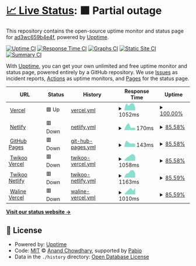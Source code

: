 # [📈 Live Status](https://upptime.lynx3.top): <!--live status--> **🟧 Partial outage**

This repository contains the open-source uptime monitor and status page for [ad3wc659b4e4f](https://upptime.lynx3.top), powered by [Upptime](https://github.com/upptime/upptime).

[![Uptime CI](https://github.com/ad3wc659b4e4f/upptime/workflows/Uptime%20CI/badge.svg)](https://github.com/ad3wc659b4e4f/upptime/actions?query=workflow%3A%22Uptime+CI%22)
[![Response Time CI](https://github.com/ad3wc659b4e4f/upptime/workflows/Response%20Time%20CI/badge.svg)](https://github.com/ad3wc659b4e4f/upptime/actions?query=workflow%3A%22Response+Time+CI%22)
[![Graphs CI](https://github.com/ad3wc659b4e4f/upptime/workflows/Graphs%20CI/badge.svg)](https://github.com/ad3wc659b4e4f/upptime/actions?query=workflow%3A%22Graphs+CI%22)
[![Static Site CI](https://github.com/ad3wc659b4e4f/upptime/workflows/Static%20Site%20CI/badge.svg)](https://github.com/ad3wc659b4e4f/upptime/actions?query=workflow%3A%22Static+Site+CI%22)
[![Summary CI](https://github.com/ad3wc659b4e4f/upptime/workflows/Summary%20CI/badge.svg)](https://github.com/ad3wc659b4e4f/upptime/actions?query=workflow%3A%22Summary+CI%22)

With [Upptime](https://upptime.js.org), you can get your own unlimited and free uptime monitor and status page, powered entirely by a GitHub repository. We use [Issues](https://github.com/ad3wc659b4e4f/upptime/issues) as incident reports, [Actions](https://github.com/ad3wc659b4e4f/upptime/actions) as uptime monitors, and [Pages](https://upptime.lynx3.top) for the status page.

<!--start: status pages-->
<!-- This summary is generated by Upptime (https://github.com/upptime/upptime) -->
<!-- Do not edit this manually, your changes will be overwritten -->
<!-- prettier-ignore -->
| URL | Status | History | Response Time | Uptime |
| --- | ------ | ------- | ------------- | ------ |
| <img alt="" src="https://icons.duckduckgo.com/ip3/www.lynx3.cc.ico" height="13"> [Vercel](https://www.lynx3.cc/) | 🟩 Up | [vercel.yml](https://github.com/ad3wc659b4e4f/upptime/commits/HEAD/history/vercel.yml) | <details><summary><img alt="Response time graph" src="./graphs/vercel/response-time-week.png" height="20"> 1052ms</summary><br><a href="https://upptime.lynx3.cc/history/vercel"><img alt="Response time 1052" src="https://img.shields.io/endpoint?url=https%3A%2F%2Fraw.githubusercontent.com%2Fad3wc659b4e4f%2Fupptime%2FHEAD%2Fapi%2Fvercel%2Fresponse-time.json"></a><br><a href="https://upptime.lynx3.cc/history/vercel"><img alt="24-hour response time 537" src="https://img.shields.io/endpoint?url=https%3A%2F%2Fraw.githubusercontent.com%2Fad3wc659b4e4f%2Fupptime%2FHEAD%2Fapi%2Fvercel%2Fresponse-time-day.json"></a><br><a href="https://upptime.lynx3.cc/history/vercel"><img alt="7-day response time 1052" src="https://img.shields.io/endpoint?url=https%3A%2F%2Fraw.githubusercontent.com%2Fad3wc659b4e4f%2Fupptime%2FHEAD%2Fapi%2Fvercel%2Fresponse-time-week.json"></a><br><a href="https://upptime.lynx3.cc/history/vercel"><img alt="30-day response time 1052" src="https://img.shields.io/endpoint?url=https%3A%2F%2Fraw.githubusercontent.com%2Fad3wc659b4e4f%2Fupptime%2FHEAD%2Fapi%2Fvercel%2Fresponse-time-month.json"></a><br><a href="https://upptime.lynx3.cc/history/vercel"><img alt="1-year response time 1052" src="https://img.shields.io/endpoint?url=https%3A%2F%2Fraw.githubusercontent.com%2Fad3wc659b4e4f%2Fupptime%2FHEAD%2Fapi%2Fvercel%2Fresponse-time-year.json"></a></details> | <details><summary><a href="https://upptime.lynx3.cc/history/vercel">100.00%</a></summary><a href="https://upptime.lynx3.cc/history/vercel"><img alt="All-time uptime 100.00%" src="https://img.shields.io/endpoint?url=https%3A%2F%2Fraw.githubusercontent.com%2Fad3wc659b4e4f%2Fupptime%2FHEAD%2Fapi%2Fvercel%2Fuptime.json"></a><br><a href="https://upptime.lynx3.cc/history/vercel"><img alt="24-hour uptime 100.00%" src="https://img.shields.io/endpoint?url=https%3A%2F%2Fraw.githubusercontent.com%2Fad3wc659b4e4f%2Fupptime%2FHEAD%2Fapi%2Fvercel%2Fuptime-day.json"></a><br><a href="https://upptime.lynx3.cc/history/vercel"><img alt="7-day uptime 100.00%" src="https://img.shields.io/endpoint?url=https%3A%2F%2Fraw.githubusercontent.com%2Fad3wc659b4e4f%2Fupptime%2FHEAD%2Fapi%2Fvercel%2Fuptime-week.json"></a><br><a href="https://upptime.lynx3.cc/history/vercel"><img alt="30-day uptime 100.00%" src="https://img.shields.io/endpoint?url=https%3A%2F%2Fraw.githubusercontent.com%2Fad3wc659b4e4f%2Fupptime%2FHEAD%2Fapi%2Fvercel%2Fuptime-month.json"></a><br><a href="https://upptime.lynx3.cc/history/vercel"><img alt="1-year uptime 100.00%" src="https://img.shields.io/endpoint?url=https%3A%2F%2Fraw.githubusercontent.com%2Fad3wc659b4e4f%2Fupptime%2FHEAD%2Fapi%2Fvercel%2Fuptime-year.json"></a></details>
| <img alt="" src="https://icons.duckduckgo.com/ip3/nl2.lynx3.cc.ico" height="13"> [Netlify](https://nl2.lynx3.cc/) | 🟥 Down | [netlify.yml](https://github.com/ad3wc659b4e4f/upptime/commits/HEAD/history/netlify.yml) | <details><summary><img alt="Response time graph" src="./graphs/netlify/response-time-week.png" height="20"> 170ms</summary><br><a href="https://upptime.lynx3.cc/history/netlify"><img alt="Response time 170" src="https://img.shields.io/endpoint?url=https%3A%2F%2Fraw.githubusercontent.com%2Fad3wc659b4e4f%2Fupptime%2FHEAD%2Fapi%2Fnetlify%2Fresponse-time.json"></a><br><a href="https://upptime.lynx3.cc/history/netlify"><img alt="24-hour response time 98" src="https://img.shields.io/endpoint?url=https%3A%2F%2Fraw.githubusercontent.com%2Fad3wc659b4e4f%2Fupptime%2FHEAD%2Fapi%2Fnetlify%2Fresponse-time-day.json"></a><br><a href="https://upptime.lynx3.cc/history/netlify"><img alt="7-day response time 170" src="https://img.shields.io/endpoint?url=https%3A%2F%2Fraw.githubusercontent.com%2Fad3wc659b4e4f%2Fupptime%2FHEAD%2Fapi%2Fnetlify%2Fresponse-time-week.json"></a><br><a href="https://upptime.lynx3.cc/history/netlify"><img alt="30-day response time 170" src="https://img.shields.io/endpoint?url=https%3A%2F%2Fraw.githubusercontent.com%2Fad3wc659b4e4f%2Fupptime%2FHEAD%2Fapi%2Fnetlify%2Fresponse-time-month.json"></a><br><a href="https://upptime.lynx3.cc/history/netlify"><img alt="1-year response time 170" src="https://img.shields.io/endpoint?url=https%3A%2F%2Fraw.githubusercontent.com%2Fad3wc659b4e4f%2Fupptime%2FHEAD%2Fapi%2Fnetlify%2Fresponse-time-year.json"></a></details> | <details><summary><a href="https://upptime.lynx3.cc/history/netlify">85.58%</a></summary><a href="https://upptime.lynx3.cc/history/netlify"><img alt="All-time uptime 92.23%" src="https://img.shields.io/endpoint?url=https%3A%2F%2Fraw.githubusercontent.com%2Fad3wc659b4e4f%2Fupptime%2FHEAD%2Fapi%2Fnetlify%2Fuptime.json"></a><br><a href="https://upptime.lynx3.cc/history/netlify"><img alt="24-hour uptime 99.98%" src="https://img.shields.io/endpoint?url=https%3A%2F%2Fraw.githubusercontent.com%2Fad3wc659b4e4f%2Fupptime%2FHEAD%2Fapi%2Fnetlify%2Fuptime-day.json"></a><br><a href="https://upptime.lynx3.cc/history/netlify"><img alt="7-day uptime 85.58%" src="https://img.shields.io/endpoint?url=https%3A%2F%2Fraw.githubusercontent.com%2Fad3wc659b4e4f%2Fupptime%2FHEAD%2Fapi%2Fnetlify%2Fuptime-week.json"></a><br><a href="https://upptime.lynx3.cc/history/netlify"><img alt="30-day uptime 92.23%" src="https://img.shields.io/endpoint?url=https%3A%2F%2Fraw.githubusercontent.com%2Fad3wc659b4e4f%2Fupptime%2FHEAD%2Fapi%2Fnetlify%2Fuptime-month.json"></a><br><a href="https://upptime.lynx3.cc/history/netlify"><img alt="1-year uptime 92.23%" src="https://img.shields.io/endpoint?url=https%3A%2F%2Fraw.githubusercontent.com%2Fad3wc659b4e4f%2Fupptime%2FHEAD%2Fapi%2Fnetlify%2Fuptime-year.json"></a></details>
| <img alt="" src="https://icons.duckduckgo.com/ip3/gh.lynx3.cc.ico" height="13"> [GitHub Pages](https://gh.lynx3.cc/) | 🟥 Down | [git-hub-pages.yml](https://github.com/ad3wc659b4e4f/upptime/commits/HEAD/history/git-hub-pages.yml) | <details><summary><img alt="Response time graph" src="./graphs/git-hub-pages/response-time-week.png" height="20"> 143ms</summary><br><a href="https://upptime.lynx3.cc/history/git-hub-pages"><img alt="Response time 143" src="https://img.shields.io/endpoint?url=https%3A%2F%2Fraw.githubusercontent.com%2Fad3wc659b4e4f%2Fupptime%2FHEAD%2Fapi%2Fgit-hub-pages%2Fresponse-time.json"></a><br><a href="https://upptime.lynx3.cc/history/git-hub-pages"><img alt="24-hour response time 139" src="https://img.shields.io/endpoint?url=https%3A%2F%2Fraw.githubusercontent.com%2Fad3wc659b4e4f%2Fupptime%2FHEAD%2Fapi%2Fgit-hub-pages%2Fresponse-time-day.json"></a><br><a href="https://upptime.lynx3.cc/history/git-hub-pages"><img alt="7-day response time 143" src="https://img.shields.io/endpoint?url=https%3A%2F%2Fraw.githubusercontent.com%2Fad3wc659b4e4f%2Fupptime%2FHEAD%2Fapi%2Fgit-hub-pages%2Fresponse-time-week.json"></a><br><a href="https://upptime.lynx3.cc/history/git-hub-pages"><img alt="30-day response time 143" src="https://img.shields.io/endpoint?url=https%3A%2F%2Fraw.githubusercontent.com%2Fad3wc659b4e4f%2Fupptime%2FHEAD%2Fapi%2Fgit-hub-pages%2Fresponse-time-month.json"></a><br><a href="https://upptime.lynx3.cc/history/git-hub-pages"><img alt="1-year response time 143" src="https://img.shields.io/endpoint?url=https%3A%2F%2Fraw.githubusercontent.com%2Fad3wc659b4e4f%2Fupptime%2FHEAD%2Fapi%2Fgit-hub-pages%2Fresponse-time-year.json"></a></details> | <details><summary><a href="https://upptime.lynx3.cc/history/git-hub-pages">85.58%</a></summary><a href="https://upptime.lynx3.cc/history/git-hub-pages"><img alt="All-time uptime 92.23%" src="https://img.shields.io/endpoint?url=https%3A%2F%2Fraw.githubusercontent.com%2Fad3wc659b4e4f%2Fupptime%2FHEAD%2Fapi%2Fgit-hub-pages%2Fuptime.json"></a><br><a href="https://upptime.lynx3.cc/history/git-hub-pages"><img alt="24-hour uptime 99.98%" src="https://img.shields.io/endpoint?url=https%3A%2F%2Fraw.githubusercontent.com%2Fad3wc659b4e4f%2Fupptime%2FHEAD%2Fapi%2Fgit-hub-pages%2Fuptime-day.json"></a><br><a href="https://upptime.lynx3.cc/history/git-hub-pages"><img alt="7-day uptime 85.58%" src="https://img.shields.io/endpoint?url=https%3A%2F%2Fraw.githubusercontent.com%2Fad3wc659b4e4f%2Fupptime%2FHEAD%2Fapi%2Fgit-hub-pages%2Fuptime-week.json"></a><br><a href="https://upptime.lynx3.cc/history/git-hub-pages"><img alt="30-day uptime 92.23%" src="https://img.shields.io/endpoint?url=https%3A%2F%2Fraw.githubusercontent.com%2Fad3wc659b4e4f%2Fupptime%2FHEAD%2Fapi%2Fgit-hub-pages%2Fuptime-month.json"></a><br><a href="https://upptime.lynx3.cc/history/git-hub-pages"><img alt="1-year uptime 92.23%" src="https://img.shields.io/endpoint?url=https%3A%2F%2Fraw.githubusercontent.com%2Fad3wc659b4e4f%2Fupptime%2FHEAD%2Fapi%2Fgit-hub-pages%2Fuptime-year.json"></a></details>
| <img alt="" src="https://icons.duckduckgo.com/ip3/vc.tk.api.lynx3.cc.ico" height="13"> [Twikoo Vercel](https://vc.tk.api.lynx3.cc/) | 🟥 Down | [twikoo-vercel.yml](https://github.com/ad3wc659b4e4f/upptime/commits/HEAD/history/twikoo-vercel.yml) | <details><summary><img alt="Response time graph" src="./graphs/twikoo-vercel/response-time-week.png" height="20"> 1058ms</summary><br><a href="https://upptime.lynx3.cc/history/twikoo-vercel"><img alt="Response time 1058" src="https://img.shields.io/endpoint?url=https%3A%2F%2Fraw.githubusercontent.com%2Fad3wc659b4e4f%2Fupptime%2FHEAD%2Fapi%2Ftwikoo-vercel%2Fresponse-time.json"></a><br><a href="https://upptime.lynx3.cc/history/twikoo-vercel"><img alt="24-hour response time 795" src="https://img.shields.io/endpoint?url=https%3A%2F%2Fraw.githubusercontent.com%2Fad3wc659b4e4f%2Fupptime%2FHEAD%2Fapi%2Ftwikoo-vercel%2Fresponse-time-day.json"></a><br><a href="https://upptime.lynx3.cc/history/twikoo-vercel"><img alt="7-day response time 1058" src="https://img.shields.io/endpoint?url=https%3A%2F%2Fraw.githubusercontent.com%2Fad3wc659b4e4f%2Fupptime%2FHEAD%2Fapi%2Ftwikoo-vercel%2Fresponse-time-week.json"></a><br><a href="https://upptime.lynx3.cc/history/twikoo-vercel"><img alt="30-day response time 1058" src="https://img.shields.io/endpoint?url=https%3A%2F%2Fraw.githubusercontent.com%2Fad3wc659b4e4f%2Fupptime%2FHEAD%2Fapi%2Ftwikoo-vercel%2Fresponse-time-month.json"></a><br><a href="https://upptime.lynx3.cc/history/twikoo-vercel"><img alt="1-year response time 1058" src="https://img.shields.io/endpoint?url=https%3A%2F%2Fraw.githubusercontent.com%2Fad3wc659b4e4f%2Fupptime%2FHEAD%2Fapi%2Ftwikoo-vercel%2Fresponse-time-year.json"></a></details> | <details><summary><a href="https://upptime.lynx3.cc/history/twikoo-vercel">85.58%</a></summary><a href="https://upptime.lynx3.cc/history/twikoo-vercel"><img alt="All-time uptime 92.23%" src="https://img.shields.io/endpoint?url=https%3A%2F%2Fraw.githubusercontent.com%2Fad3wc659b4e4f%2Fupptime%2FHEAD%2Fapi%2Ftwikoo-vercel%2Fuptime.json"></a><br><a href="https://upptime.lynx3.cc/history/twikoo-vercel"><img alt="24-hour uptime 99.99%" src="https://img.shields.io/endpoint?url=https%3A%2F%2Fraw.githubusercontent.com%2Fad3wc659b4e4f%2Fupptime%2FHEAD%2Fapi%2Ftwikoo-vercel%2Fuptime-day.json"></a><br><a href="https://upptime.lynx3.cc/history/twikoo-vercel"><img alt="7-day uptime 85.58%" src="https://img.shields.io/endpoint?url=https%3A%2F%2Fraw.githubusercontent.com%2Fad3wc659b4e4f%2Fupptime%2FHEAD%2Fapi%2Ftwikoo-vercel%2Fuptime-week.json"></a><br><a href="https://upptime.lynx3.cc/history/twikoo-vercel"><img alt="30-day uptime 92.23%" src="https://img.shields.io/endpoint?url=https%3A%2F%2Fraw.githubusercontent.com%2Fad3wc659b4e4f%2Fupptime%2FHEAD%2Fapi%2Ftwikoo-vercel%2Fuptime-month.json"></a><br><a href="https://upptime.lynx3.cc/history/twikoo-vercel"><img alt="1-year uptime 92.23%" src="https://img.shields.io/endpoint?url=https%3A%2F%2Fraw.githubusercontent.com%2Fad3wc659b4e4f%2Fupptime%2FHEAD%2Fapi%2Ftwikoo-vercel%2Fuptime-year.json"></a></details>
| <img alt="" src="https://icons.duckduckgo.com/ip3/nl.tk.api.lynx3.cc.ico" height="13"> [Twikoo Netlify](https://nl.tk.api.lynx3.cc/.netlify/functions/twikoo) | 🟥 Down | [twikoo-netlify.yml](https://github.com/ad3wc659b4e4f/upptime/commits/HEAD/history/twikoo-netlify.yml) | <details><summary><img alt="Response time graph" src="./graphs/twikoo-netlify/response-time-week.png" height="20"> 1163ms</summary><br><a href="https://upptime.lynx3.cc/history/twikoo-netlify"><img alt="Response time 1163" src="https://img.shields.io/endpoint?url=https%3A%2F%2Fraw.githubusercontent.com%2Fad3wc659b4e4f%2Fupptime%2FHEAD%2Fapi%2Ftwikoo-netlify%2Fresponse-time.json"></a><br><a href="https://upptime.lynx3.cc/history/twikoo-netlify"><img alt="24-hour response time 857" src="https://img.shields.io/endpoint?url=https%3A%2F%2Fraw.githubusercontent.com%2Fad3wc659b4e4f%2Fupptime%2FHEAD%2Fapi%2Ftwikoo-netlify%2Fresponse-time-day.json"></a><br><a href="https://upptime.lynx3.cc/history/twikoo-netlify"><img alt="7-day response time 1163" src="https://img.shields.io/endpoint?url=https%3A%2F%2Fraw.githubusercontent.com%2Fad3wc659b4e4f%2Fupptime%2FHEAD%2Fapi%2Ftwikoo-netlify%2Fresponse-time-week.json"></a><br><a href="https://upptime.lynx3.cc/history/twikoo-netlify"><img alt="30-day response time 1163" src="https://img.shields.io/endpoint?url=https%3A%2F%2Fraw.githubusercontent.com%2Fad3wc659b4e4f%2Fupptime%2FHEAD%2Fapi%2Ftwikoo-netlify%2Fresponse-time-month.json"></a><br><a href="https://upptime.lynx3.cc/history/twikoo-netlify"><img alt="1-year response time 1163" src="https://img.shields.io/endpoint?url=https%3A%2F%2Fraw.githubusercontent.com%2Fad3wc659b4e4f%2Fupptime%2FHEAD%2Fapi%2Ftwikoo-netlify%2Fresponse-time-year.json"></a></details> | <details><summary><a href="https://upptime.lynx3.cc/history/twikoo-netlify">85.59%</a></summary><a href="https://upptime.lynx3.cc/history/twikoo-netlify"><img alt="All-time uptime 92.23%" src="https://img.shields.io/endpoint?url=https%3A%2F%2Fraw.githubusercontent.com%2Fad3wc659b4e4f%2Fupptime%2FHEAD%2Fapi%2Ftwikoo-netlify%2Fuptime.json"></a><br><a href="https://upptime.lynx3.cc/history/twikoo-netlify"><img alt="24-hour uptime 99.99%" src="https://img.shields.io/endpoint?url=https%3A%2F%2Fraw.githubusercontent.com%2Fad3wc659b4e4f%2Fupptime%2FHEAD%2Fapi%2Ftwikoo-netlify%2Fuptime-day.json"></a><br><a href="https://upptime.lynx3.cc/history/twikoo-netlify"><img alt="7-day uptime 85.59%" src="https://img.shields.io/endpoint?url=https%3A%2F%2Fraw.githubusercontent.com%2Fad3wc659b4e4f%2Fupptime%2FHEAD%2Fapi%2Ftwikoo-netlify%2Fuptime-week.json"></a><br><a href="https://upptime.lynx3.cc/history/twikoo-netlify"><img alt="30-day uptime 92.23%" src="https://img.shields.io/endpoint?url=https%3A%2F%2Fraw.githubusercontent.com%2Fad3wc659b4e4f%2Fupptime%2FHEAD%2Fapi%2Ftwikoo-netlify%2Fuptime-month.json"></a><br><a href="https://upptime.lynx3.cc/history/twikoo-netlify"><img alt="1-year uptime 92.23%" src="https://img.shields.io/endpoint?url=https%3A%2F%2Fraw.githubusercontent.com%2Fad3wc659b4e4f%2Fupptime%2FHEAD%2Fapi%2Ftwikoo-netlify%2Fuptime-year.json"></a></details>
| <img alt="" src="https://icons.duckduckgo.com/ip3/vc.wl.api.lynx3.cc.ico" height="13"> [Waline Vercel](https://vc.wl.api.lynx3.cc/) | 🟥 Down | [waline-vercel.yml](https://github.com/ad3wc659b4e4f/upptime/commits/HEAD/history/waline-vercel.yml) | <details><summary><img alt="Response time graph" src="./graphs/waline-vercel/response-time-week.png" height="20"> 1010ms</summary><br><a href="https://upptime.lynx3.cc/history/waline-vercel"><img alt="Response time 1010" src="https://img.shields.io/endpoint?url=https%3A%2F%2Fraw.githubusercontent.com%2Fad3wc659b4e4f%2Fupptime%2FHEAD%2Fapi%2Fwaline-vercel%2Fresponse-time.json"></a><br><a href="https://upptime.lynx3.cc/history/waline-vercel"><img alt="24-hour response time 1203" src="https://img.shields.io/endpoint?url=https%3A%2F%2Fraw.githubusercontent.com%2Fad3wc659b4e4f%2Fupptime%2FHEAD%2Fapi%2Fwaline-vercel%2Fresponse-time-day.json"></a><br><a href="https://upptime.lynx3.cc/history/waline-vercel"><img alt="7-day response time 1010" src="https://img.shields.io/endpoint?url=https%3A%2F%2Fraw.githubusercontent.com%2Fad3wc659b4e4f%2Fupptime%2FHEAD%2Fapi%2Fwaline-vercel%2Fresponse-time-week.json"></a><br><a href="https://upptime.lynx3.cc/history/waline-vercel"><img alt="30-day response time 1010" src="https://img.shields.io/endpoint?url=https%3A%2F%2Fraw.githubusercontent.com%2Fad3wc659b4e4f%2Fupptime%2FHEAD%2Fapi%2Fwaline-vercel%2Fresponse-time-month.json"></a><br><a href="https://upptime.lynx3.cc/history/waline-vercel"><img alt="1-year response time 1010" src="https://img.shields.io/endpoint?url=https%3A%2F%2Fraw.githubusercontent.com%2Fad3wc659b4e4f%2Fupptime%2FHEAD%2Fapi%2Fwaline-vercel%2Fresponse-time-year.json"></a></details> | <details><summary><a href="https://upptime.lynx3.cc/history/waline-vercel">85.59%</a></summary><a href="https://upptime.lynx3.cc/history/waline-vercel"><img alt="All-time uptime 92.24%" src="https://img.shields.io/endpoint?url=https%3A%2F%2Fraw.githubusercontent.com%2Fad3wc659b4e4f%2Fupptime%2FHEAD%2Fapi%2Fwaline-vercel%2Fuptime.json"></a><br><a href="https://upptime.lynx3.cc/history/waline-vercel"><img alt="24-hour uptime 99.99%" src="https://img.shields.io/endpoint?url=https%3A%2F%2Fraw.githubusercontent.com%2Fad3wc659b4e4f%2Fupptime%2FHEAD%2Fapi%2Fwaline-vercel%2Fuptime-day.json"></a><br><a href="https://upptime.lynx3.cc/history/waline-vercel"><img alt="7-day uptime 85.59%" src="https://img.shields.io/endpoint?url=https%3A%2F%2Fraw.githubusercontent.com%2Fad3wc659b4e4f%2Fupptime%2FHEAD%2Fapi%2Fwaline-vercel%2Fuptime-week.json"></a><br><a href="https://upptime.lynx3.cc/history/waline-vercel"><img alt="30-day uptime 92.24%" src="https://img.shields.io/endpoint?url=https%3A%2F%2Fraw.githubusercontent.com%2Fad3wc659b4e4f%2Fupptime%2FHEAD%2Fapi%2Fwaline-vercel%2Fuptime-month.json"></a><br><a href="https://upptime.lynx3.cc/history/waline-vercel"><img alt="1-year uptime 92.24%" src="https://img.shields.io/endpoint?url=https%3A%2F%2Fraw.githubusercontent.com%2Fad3wc659b4e4f%2Fupptime%2FHEAD%2Fapi%2Fwaline-vercel%2Fuptime-year.json"></a></details>

<!--end: status pages-->

[**Visit our status website →**](https://upptime.lynx3.top)

## 📄 License

- Powered by: [Upptime](https://github.com/upptime/upptime)
- Code: [MIT](./LICENSE) © [Anand Chowdhary](https://anandchowdhary.com), supported by [Pabio](https://pabio.com)
- Data in the `./history` directory: [Open Database License](https://opendatacommons.org/licenses/odbl/1-0/)
